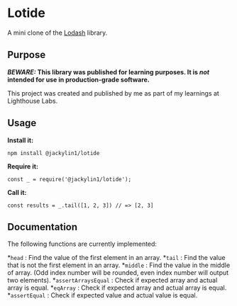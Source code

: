 # Lotide

A mini clone of the [Lodash](https://lodash.com) library.

## Purpose

**_BEWARE:_ This library was published for learning purposes. It is _not_ intended for use in production-grade software.**

This project was created and published by me as part of my learnings at Lighthouse Labs. 

## Usage

**Install it:**

`npm install @jackylin1/lotide`

**Require it:**

`const _ = require('@jackylin1/lotide');`

**Call it:**

`const results = _.tail([1, 2, 3]) // => [2, 3]`

## Documentation

The following functions are currently implemented:

*`head` : Find the value of the first element in an array.
*`tail` : Find the value that is not the first element in an array.
*`middle` : Find the value in the middle of array. (Odd index number will be rounded, even index number will output two elements).
*`assertArraysEqual` : Check if expected array and actual array is equal.
*`eqArray` : Check if expected array and actual array is equal.
*`assertEqual` : Check if expected value and actual value is equal.